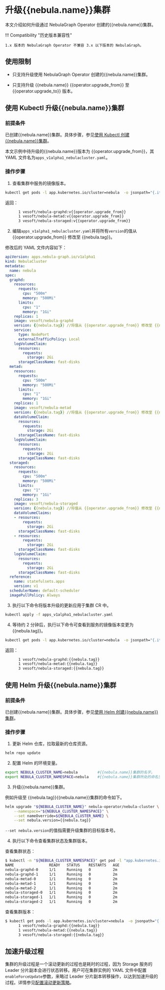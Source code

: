 # 升级{{nebula.name}}集群

本文介绍如何升级通过 NebulaGraph Operator 创建的{{nebula.name}}集群。


!!! Compatibility "历史版本兼容性"

    1.x 版本的 NebulaGraph Operator 不兼容 3.x 以下版本的 NebulaGraph。

## 使用限制

- 只支持升级使用 NebulaGraph Operator 创建的{{nebula.name}}集群。

- 只支持升级 {{nebula.name}} {{operator.upgrade_from}} 至 {{operator.upgrade_to}} 版本。


## 使用 Kubectl 升级{{nebula.name}}集群

### 前提条件

已创建{{nebula.name}}集群。具体步骤，参见[使用 Kubectl 创建{{nebula.name}}集群](3.deploy-nebula-graph-cluster/3.1create-cluster-with-kubectl.md)。

本文示例中待升级的{{nebula.name}}版本为 {{operator.upgrade_from}}，其 YAML 文件名为`apps_v1alpha1_nebulacluster.yaml`。

### 操作步骤

1. 查看集群中服务的镜像版本。

  ```bash
  kubectl get pods -l app.kubernetes.io/cluster=nebula  -o jsonpath="{.items[*].spec.containers[*].image}" |tr -s '[[:space:]]' '\n' |sort |uniq -c
  ```

  返回：

  ```bash
        1 vesoft/nebula-graphd:v{{operator.upgrade_from}}
        1 vesoft/nebula-metad:v{{operator.upgrade_from}}
        3 vesoft/nebula-storaged:v{{operator.upgrade_from}}  
  ```

2. 编辑`apps_v1alpha1_nebulacluster.yaml`并将所有`version`的值从 {{operator.upgrade_from}} 修改至 {{nebula.tag}}。

  修改后的 YAML 文件内容如下：

  ```yaml
  apiVersion: apps.nebula-graph.io/v1alpha1
  kind: NebulaCluster
  metadata:
    name: nebula
  spec:
    graphd:
      resources:
        requests:
          cpu: "500m"
          memory: "500Mi"
        limits:
          cpu: "1"
          memory: "1Gi"
      replicas: 1
      image: vesoft/nebula-graphd
      version: {{nebula.tag}} //将值从 {{operator.upgrade_from}} 修改至 {{nebula.tag}}。
      service:
        type: NodePort
        externalTrafficPolicy: Local
      logVolumeClaim:
        resources:
          requests:
            storage: 2Gi
        storageClassName: fast-disks
    metad:
      resources:
        requests:
          cpu: "500m"
          memory: "500Mi"
        limits:
          cpu: "1"
          memory: "1Gi"
      replicas: 1
      image: vesoft/nebula-metad
      version: {{nebula.tag}} //将值从 {{operator.upgrade_from}} 修改至 {{nebula.tag}}。
      dataVolumeClaim:
        resources:
          requests:
            storage: 2Gi
        storageClassName: fast-disks
      logVolumeClaim:
        resources:
          requests:
            storage: 2Gi
        storageClassName: fast-disks
    storaged:
      resources:
        requests:
          cpu: "500m"
          memory: "500Mi"
        limits:
          cpu: "1"
          memory: "1Gi"
      replicas: 3
      image: vesoft/nebula-storaged
      version: {{nebula.tag}} //将值从 {{operator.upgrade_from}} 修改至 {{nebula.tag}}。
      dataVolumeClaims:
      - resources:
          requests:
            storage: 2Gi
        storageClassName: fast-disks
      - resources:
          requests:
            storage: 2Gi
        storageClassName: fast-disks
      logVolumeClaim:
        resources:
          requests:
            storage: 2Gi
        storageClassName: fast-disks
    reference:
      name: statefulsets.apps
      version: v1
    schedulerName: default-scheduler
    imagePullPolicy: Always
  ```

3. 执行以下命令将版本升级的更新应用于集群 CR 中。
   
  ```bash
  kubectl apply -f apps_v1alpha1_nebulacluster.yaml
  ```

4. 等待约 2 分钟后，执行以下命令可查看到服务的镜像版本变更为 {{nebula.tag}}。
   
  ```bash
  kubectl get pods -l app.kubernetes.io/cluster=nebula  -o jsonpath="{.items[*].spec.containers[*].image}" |tr -s '[[:space:]]' '\n' |sort |uniq -c
  ```

  返回：

  ```bash
        1 vesoft/nebula-graphd:{{nebula.tag}}
        1 vesoft/nebula-metad:{{nebula.tag}}
        3 vesoft/nebula-storaged:{{nebula.tag}}  
  ```

## 使用 Helm 升级{{nebula.name}}集群

### 前提条件

已创建{{nebula.name}}集群。具体步骤，参见[使用 Helm 创建{{nebula.name}}集群](3.deploy-nebula-graph-cluster/3.2create-cluster-with-helm.md)。

### 操作步骤

1. 更新 Helm 仓库，拉取最新的仓库资源。

  ```bash
  helm repo update
  ```

2. 配置 Helm 的环境变量。
   
  ```bash
  export NEBULA_CLUSTER_NAME=nebula         #{{nebula.name}}集群的名字。
  export NEBULA_CLUSTER_NAMESPACE=nebula    #{{nebula.name}}集群所处的命名空间的名字。
  ```

3. 升级{{nebula.name}}集群。

  例如升级至 {{nebula.tag}}{{nebula.name}}集群的命令如下。

  ```bash
  helm upgrade "${NEBULA_CLUSTER_NAME}" nebula-operator/nebula-cluster \
      --namespace="${NEBULA_CLUSTER_NAMESPACE}" \
      --set nameOverride=${NEBULA_CLUSTER_NAME} \
      --set nebula.version={{nebula.tag}}
  ```

  `--set nebula.version`的值指需要升级集群的目标版本号。

4. 执行以下命令查看集群状态及集群版本。

  查看集群状态：

  ```bash
  $ kubectl -n "${NEBULA_CLUSTER_NAMESPACE}" get pod -l "app.kubernetes.io/cluster=${NEBULA_CLUSTER_NAME}"
  NAME                READY   STATUS    RESTARTS   AGE
  nebula-graphd-0     1/1     Running   0          2m
  nebula-graphd-1     1/1     Running   0          2m
  nebula-metad-0      1/1     Running   0          2m
  nebula-metad-1      1/1     Running   0          2m
  nebula-metad-2      1/1     Running   0          2m
  nebula-storaged-0   1/1     Running   0          2m
  nebula-storaged-1   1/1     Running   0          2m
  nebula-storaged-2   1/1     Running   0          2m
  ```

  查看集群版本：

  ```bash
  $ kubectl get pods -l app.kubernetes.io/cluster=nebula  -o jsonpath="{.items[*].spec.containers[*].image}" |tr -s '[[:space:]]' '\n' |sort |uniq -c
        1 vesoft/nebula-graphd:{{nebula.tag}}
        1 vesoft/nebula-metad:{{nebula.tag}}
        3 vesoft/nebula-storaged:{{nebula.tag}}
  ```

## 加速升级过程

集群的升级过程是一个滚动更新的过程也是耗时的过程，因为 Storage 服务的 Leader 分片副本会进行状态转移。用户可在集群实例的 YAML 文件中配置`enableForceUpdate`参数，来略过 Leader 分片副本转移操作，以达到加速升级的过程。详情参见[配置滚动更新策略](11.rolling-update-strategy.md)。
